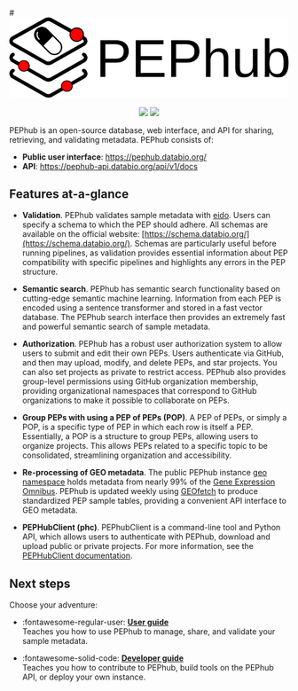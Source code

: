#<img src="img/pephub_logo_big.svg" class="img-header">

<p align="center">
<a href="https://pep.databio.org" alt="PEP compatible"><img src="https://pepkit.github.io/img/PEP-compatible-green.svg"/></a>
<a href="https://github.com/pepkit/pephub" alt="GitHub source code"><img src="https://img.shields.io/badge/source-github-354a75?logo=github"/></a>
</p>



PEPhub is an open-source database, web interface, and API for sharing, retrieving, and validating metadata. PEPhub consists of:

- **Public user interface**: <a href="https://pephub.databio.org/" target="_blank">https://pephub.databio.org/</a>
- **API**: <a href="https://pephub-api.databio.org/api/v1/docs" target="_blank">https://pephub-api.databio.org/api/v1/docs</a>


## Features at-a-glance


- **Validation**. PEPhub validates sample metadata with [eido](../eido/README.md). Users can specify a schema to which the PEP should adhere. All schemas are available on the official website: [https://schema.databio.org/](https://schema.databio.org/). Schemas are particularly useful before running pipelines, as validation provides essential information about PEP compatibility with specific pipelines and highlights any errors in the PEP structure.

- **Semantic search**. PEPhub has semantic search functionality based on cutting-edge semantic machine learning. Information from each PEP is encoded using a sentence transformer and stored in a fast vector database. The PEPhub search interface then provides an extremely fast and powerful semantic search of sample metadata.

- **Authorization**. PEPhub has a robust user authorization system to allow users to submit and edit their own PEPs.  Users authenticate via GitHub, and then may upload, modify, and delete PEPs, and star projects. You can  also set projects as private to restrict access. PEPhub also provides group-level permissions using GitHub organization membership, providing organizational namespaces that correspond to GitHub organizations to make it possible to collaborate on PEPs.

- **Group PEPs with using a PEP of PEPs (POP)**. A PEP of PEPs, or simply a POP, is a specific type of PEP in which each row is itself a PEP. Essentially, a POP is a structure to group PEPs, allowing users to organize projects. This allows PEPs related to a specific topic to be consolidated, streamlining organization and accessibility.

- **Re-processing of GEO metadata**. The public PEPhub instance [geo namespace](https://pephub.databio.org/geo)  holds metadata from nearly 99% of the [Gene Expression Omnibus](https://www.ncbi.nlm.nih.gov/geo/). PEPhub is updated weekly using [GEOfetch](../geofetch/README.md) to produce standardized PEP sample tables, providing a convenient API interface to GEO metadata.

- **PEPHubClient (phc)**. PEPhubClient is a command-line tool and Python API, which allows users to authenticate with PEPhub, download and upload public or private projects. For more information, see the [PEPHubClient documentation](developer/pephubclient/README.md).

## Next steps

Choose your adventure:

<div class="grid cards" markdown>

- :fontawesome-regular-user:  [**User guide**](user/getting-started.md)  
  Teaches you how to use PEPhub to manage, share, and validate your sample metadata.

- :fontawesome-solid-code: [**Developer guide**](developer/setup.md)  
  Teaches you how to contribute to PEPhub, build tools on the PEPhub API, or deploy your own instance.

</div>

